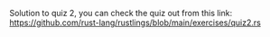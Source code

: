 Solution to quiz 2, you can check the quiz out from this link: https://github.com/rust-lang/rustlings/blob/main/exercises/quiz2.rs 
